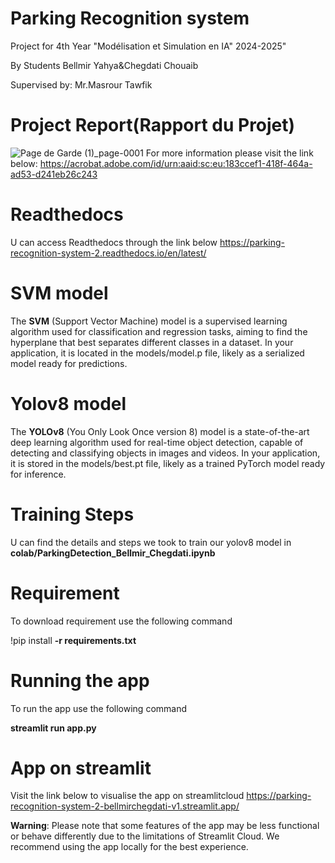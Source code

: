 # Parking Recognition system
Project for 4th Year "Modélisation et Simulation en IA" 2024-2025"

By Students Bellmir Yahya&Chegdati Chouaib


Supervised by: Mr.Masrour Tawfik

# Project Report(Rapport du Projet)
![Page de Garde (1)_page-0001](https://github.com/user-attachments/assets/f772df07-53d7-46d7-a386-31b18c06b51c)
For more information please visit the link below:
https://acrobat.adobe.com/id/urn:aaid:sc:eu:183ccef1-418f-464a-ad53-d241eb26c243

# Readthedocs
U can access Readthedocs through the link below
https://parking-recognition-system-2.readthedocs.io/en/latest/

# SVM model
The **SVM** (Support Vector Machine) model is a supervised learning algorithm used for classification and regression tasks, aiming to find the hyperplane that best separates different classes in a dataset. In your application, it is located in the models/model.p file, likely as a serialized model ready for predictions.

# Yolov8 model
The **YOLOv8** (You Only Look Once version 8) model is a state-of-the-art deep learning algorithm used for real-time object detection, capable of detecting and classifying objects in images and videos. In your application, it is stored in the models/best.pt file, likely as a trained PyTorch model ready for inference.

# Training Steps
U can find the details and steps we took to train our yolov8 model in **colab/ParkingDetection_Bellmir_Chegdati.ipynb**

# Requirement 
To download requirement use the following command

!pip install **-r requirements.txt**

# Running the app
To run the app use the following command

**streamlit run app.py**

# App on streamlit
Visit the link below to visualise the app on streamlitcloud
https://parking-recognition-system-2-bellmirchegdati-v1.streamlit.app/

**Warning**: Please note that some features of the app may be less functional or behave differently due to the limitations of Streamlit Cloud. We recommend using the app locally for the best experience.



